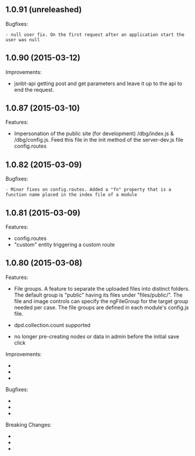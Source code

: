 ## 1.0.91 (unreleashed)

Bugfixes:
	
	- null user fix. On the first request after an application start the user was null

## 1.0.90 (2015-03-12)

Improvements:

  - jsnbt-api getting post and get parameters and leave it up to the api to end the request.
	


## 1.0.87 (2015-03-10)

Features:

  - Impersonation of the public site (for development)
	/dbg/index.js & /dbg/config.js. 
	Feed this file in the init method of the server-dev.js file config.routes



## 1.0.82 (2015-03-09)

Bugfixes:

	- Minor fixes on config.routes. Added a "fn" property that is a function name placed in the index file of a module



## 1.0.81 (2015-03-09)

Features:

  - config.routes
  - "custom" entity triggering a custom route



## 1.0.80 (2015-03-08)

Features:

  - File groups. 
	A feature to separate the uploaded files into distinct folders. 
	The default group is "public" having its files under "files/public/". 
	The file and image controls can specify the ngFileGroup for the target group needed per case.
	The file groups are defined in each module's config.js file.

  - dpd.collection.count supported

  - no longer pre-creating nodes or data in admin before the initial save click

 Improvements:

  - 
  - 
  - 

Bugfixes:

  - 
  - 
  - 

Breaking Changes:

  - 
  - 
  - 